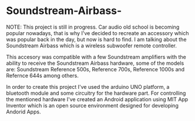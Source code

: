 # Soundstream-Airbass-

NOTE: This project is still in progress.
Car audio old school is becoming popular nowadays, that is why I've decided to recreate an accessory which was popular back in the day, but now is hard to find. I am talking about the Soundstream Airbass which is a wireless subwoofer remote controller.

This accesory was compatible with a few Soundstream amplifiers with the ability to receive the Soundstream Airbass hardware, some of the models are: Soundstream Reference 500s, Reference 700s, Reference 1000s and Refernce 644s among others.

In order to create this project I've used the arduino UNO platform, a bluetooth module and some circuitry for the hardware part. For controlling the mentioned hardware I've created an Android application using MIT App Inventor which is an open source environment designed for developing Andorid Apps. 
